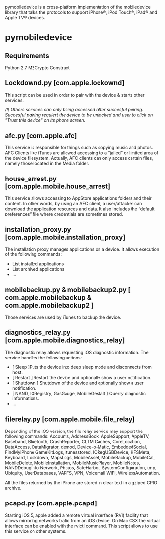 pymobiledevice is a cross-platform implementation of the mobiledevice library 
that talks the protocols to support iPhone®, iPod Touch®, iPad® and Apple TV® devices.


pymobiledevice
==============


Requirements
--------------
Python 2.7
M2Crypto
Construct


Lockdownd.py [com.apple.lockownd]
--------------
This script can be used in order to pair with the device & starts other services.
    
*/!\ Others services can only being accessed after succesful pairing.
Succesful pairing requiert the device to be unlocked and user to click on 
"Trust this device" on its phone screen.*
     

afc.py [com.apple.afc]
--------------
This service is responsible for things such as copying music and photos. AFC Clients like iTunes 
are allowed accessing to a “jailed” or limited area of the device filesystem. Actually, AFC clients can 
only access certain files, namely those located in the Media folder.


house_arrest.py [com.apple.mobile.house_arrest]
--------------
This service allows accessing to AppStore applications folders and their content.
In other words, by using an AFC client, a user/attacker can download the application resources and data. 
It also includes the “default preferences” file where credentials are sometimes stored. 


installation_proxy.py [com.apple.mobile.installation_proxy]
--------------
The installation proxy manages applications on a device. 
It allows execution of the following commands:
- List installed applications 
- List archived applications 
- ...


mobilebackup.py & mobilebackup2.py [ com.apple.mobilebackup & com.apple.mobilebackup2 ]
--------------
Those services are used by iTunes to backup the device. 


diagnostics_relay.py [com.apple.mobile.diagnostics_relay]
--------------
The diagnostic relay allows requesting iOS diagnostic information. 
The service handles the following actions: 
- [ Sleep ]Puts the device into deep sleep mode and disconnects from host. 
- [ Restart ] Restart the device and optionally show a user notification. 
- [ Shutdown ] Shutdown of the device and optionally show a user notification. 
- [ NAND, IORegistry, GasGauge, MobileGestalt ] Querry diagnostic informations.
- ...


filerelay.py [com.apple.mobile.file_relay]
--------------
Depending of the iOS version, the file relay service may support the following commands:
    Accounts, AddressBook, AppleSupport, AppleTV, Baseband, Bluetooth, CrashReporter, CLTM 
    Caches, CoreLocation, DataAccess, DataMigrator, demod, Device-o-Matic, EmbeddedSocial, FindMyiPhone
    GameKitLogs, itunesstored, IORegUSBDevice, HFSMeta, Keyboard, Lockdown, MapsLogs, MobileAsset,
    MobileBackup, MobileCal, MobileDelete, MobileInstallation, MobileMusicPlayer, MobileNotes, NANDDebugInfo
    Network, Photos, SafeHarbor, SystemConfiguration, tmp, Ubiquity, UserDatabases, VARFS, VPN, Voicemail 
    WiFi, WirelessAutomation.

All the files returned by the iPhone are stored in clear text in a gziped CPIO archive. 


pcapd.py [com.apple.pcapd]
--------------
Starting iOS 5, apple added a remote virtual interface (RVI) facility that allows mirroring networks trafic from an iOS device. 
On Mac OSX the virtual interface can be enabled with the rvictl command. This script allows to use this service on other systems.



